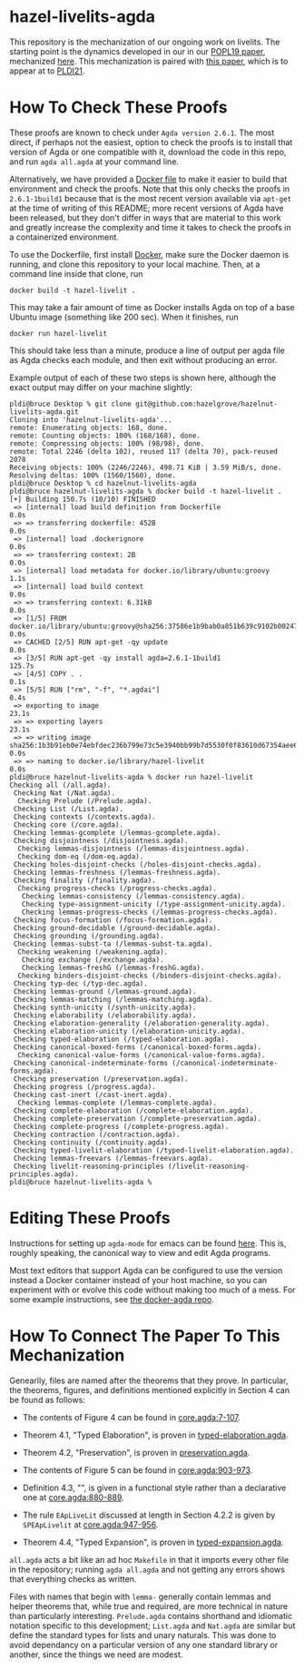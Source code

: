 # hazel-livelits-agda
This repository is the mechanization of our ongoing work on livelits. The
starting point is the dynamics developed in our in our [POPL19
paper](https://arxiv.org/pdf/1805.00155), mechanized
[here](https://github.com/hazelgrove/hazelnut-dynamics-agda). This
mechanization is paired with [this
paper](https://github.com/hazelgrove/livelits-paper), which is to appear at
to [PLDI21](https://pldi21.sigplan.org/).

# How To Check These Proofs

These proofs are known to check under `Agda version 2.6.1`. The most
direct, if perhaps not the easiest, option to check the proofs is to
install that version of Agda or one compatible with it, download the code
in this repo, and run `agda all.agda` at your command line.

Alternatively, we have provided a [Docker file](Dockerfile) to make it
easier to build that environment and check the proofs. Note that this only
checks the proofs in `2.6.1-1build1` because that is the most recent
version available via `apt-get` at the time of writing of this README; more
recent versions of Agda have been released, but they don't differ in ways
that are material to this work and greatly increase the complexity and time
it takes to check the proofs in a containerized environment.

To use the Dockerfile, first install
[Docker](https://www.docker.com/products/docker-desktop), make sure the
Docker daemon is running, and clone this repository to your local
machine. Then, at a command line inside that clone, run

```
docker build -t hazel-livelit .
```

This may take a fair amount of time as Docker installs Agda on top of a
base Ubuntu image (something like 200 sec). When it finishes, run

```
docker run hazel-livelit
```

This should take less than a minute, produce a line of output per agda file
as Agda checks each module, and then exit without producing an error.

Example output of each of these two steps is shown here, although the exact
output may differ on your machine slightly:

```
pldi@bruce Desktop % git clone git@github.com:hazelgrove/hazelnut-livelits-agda.git
Cloning into 'hazelnut-livelits-agda'...
remote: Enumerating objects: 168, done.
remote: Counting objects: 100% (168/168), done.
remote: Compressing objects: 100% (98/98), done.
remote: Total 2246 (delta 102), reused 117 (delta 70), pack-reused 2078
Receiving objects: 100% (2246/2246), 498.71 KiB | 3.59 MiB/s, done.
Resolving deltas: 100% (1560/1560), done.
pldi@bruce Desktop % cd hazelnut-livelits-agda
pldi@bruce hazelnut-livelits-agda % docker build -t hazel-livelit .
[+] Building 150.7s (10/10) FINISHED
 => [internal] load build definition from Dockerfile                                                                     0.0s
 => => transferring dockerfile: 452B                                                                                     0.0s
 => [internal] load .dockerignore                                                                                        0.0s
 => => transferring context: 2B                                                                                          0.0s
 => [internal] load metadata for docker.io/library/ubuntu:groovy                                                         1.1s
 => [internal] load build context                                                                                        0.0s
 => => transferring context: 6.31kB                                                                                      0.0s
 => [1/5] FROM docker.io/library/ubuntu:groovy@sha256:37586e1b9bab0a851b639c9102b002475987c336fa3433fa01b6abf98dfdc2a7   0.0s
 => CACHED [2/5] RUN apt-get -qy update                                                                                  0.0s
 => [3/5] RUN apt-get -qy install agda=2.6.1-1build1                                                                   125.7s
 => [4/5] COPY . .                                                                                                       0.1s
 => [5/5] RUN ["rm", "-f", "*.agdai"]                                                                                    0.4s
 => exporting to image                                                                                                  23.1s
 => => exporting layers                                                                                                 23.1s
 => => writing image sha256:1b3b91eb0e74ebfdec236b799e73c5e3940bb99b7d5530f0f83610d67354aee6                             0.0s
 => => naming to docker.io/library/hazel-livelit                                                                         0.0s
pldi@bruce hazelnut-livelits-agda % docker run hazel-livelit
Checking all (/all.agda).
 Checking Nat (/Nat.agda).
  Checking Prelude (/Prelude.agda).
 Checking List (/List.agda).
 Checking contexts (/contexts.agda).
 Checking core (/core.agda).
 Checking lemmas-gcomplete (/lemmas-gcomplete.agda).
 Checking disjointness (/disjointness.agda).
  Checking lemmas-disjointness (/lemmas-disjointness.agda).
  Checking dom-eq (/dom-eq.agda).
 Checking holes-disjoint-checks (/holes-disjoint-checks.agda).
 Checking lemmas-freshness (/lemmas-freshness.agda).
 Checking finality (/finality.agda).
  Checking progress-checks (/progress-checks.agda).
   Checking lemmas-consistency (/lemmas-consistency.agda).
   Checking type-assignment-unicity (/type-assignment-unicity.agda).
   Checking lemmas-progress-checks (/lemmas-progress-checks.agda).
 Checking focus-formation (/focus-formation.agda).
 Checking ground-decidable (/ground-decidable.agda).
 Checking grounding (/grounding.agda).
 Checking lemmas-subst-ta (/lemmas-subst-ta.agda).
  Checking weakening (/weakening.agda).
   Checking exchange (/exchange.agda).
   Checking lemmas-freshG (/lemmas-freshG.agda).
  Checking binders-disjoint-checks (/binders-disjoint-checks.agda).
 Checking typ-dec (/typ-dec.agda).
 Checking lemmas-ground (/lemmas-ground.agda).
 Checking lemmas-matching (/lemmas-matching.agda).
 Checking synth-unicity (/synth-unicity.agda).
 Checking elaborability (/elaborability.agda).
 Checking elaboration-generality (/elaboration-generality.agda).
 Checking elaboration-unicity (/elaboration-unicity.agda).
 Checking typed-elaboration (/typed-elaboration.agda).
 Checking canonical-boxed-forms (/canonical-boxed-forms.agda).
  Checking canonical-value-forms (/canonical-value-forms.agda).
 Checking canonical-indeterminate-forms (/canonical-indeterminate-forms.agda).
 Checking preservation (/preservation.agda).
 Checking progress (/progress.agda).
 Checking cast-inert (/cast-inert.agda).
  Checking lemmas-complete (/lemmas-complete.agda).
 Checking complete-elaboration (/complete-elaboration.agda).
 Checking complete-preservation (/complete-preservation.agda).
 Checking complete-progress (/complete-progress.agda).
 Checking contraction (/contraction.agda).
 Checking continuity (/continuity.agda).
 Checking typed-livelit-elaboration (/typed-livelit-elaboration.agda).
 Checking lemmas-freevars (/lemmas-freevars.agda).
 Checking livelit-reasoning-principles (/livelit-reasoning-principles.agda).
pldi@bruce hazelnut-livelits-agda %
```


# Editing These Proofs

Instructions for setting up `agda-mode` for emacs can be found
[here](https://agda.readthedocs.io/en/v2.6.1.3/tools/emacs-mode.html). This
is, roughly speaking, the canonical way to view and edit Agda programs.

Most text editors that support Agda can be configured to use the version
instead a Docker container instead of your host machine, so you can
experiment with or evolve this code without making too much of a mess. For
some example instructions, see [the docker-agda
repo](https://github.com/banacorn/docker-agda).

# How To Connect The Paper To This Mechanization

Genearlly, files are named after the theorems that they prove. In
particular, the theorems, figures, and definitions mentioned explicitly in
Section 4 can be found as follows:

* The contents of Figure 4 can be found in
  [core.agda:7-107](core.agda#L7-L107).

* Theorem 4.1, "Typed Elaboration", is proven in
  [typed-elaboration.agda](typed-elaboration.agda).

* Theorem 4.2, "Preservation", is proven in
  [preservation.agda](preservation.agda).

* The contents of Figure 5 can be found in
  [core.agda:903-973](core.agda#L903-L973).

* Definition 4.3, "", is given in a functional style rather than a
  declarative one at [core.agda:880-889](core.agda#L880-L889).

* The rule `EApLiveLit` discussed at length in Section 4.2.2 is given by
  `SPEApLivelit` at [core.agda:947-956](core.agda#L947-L956).

* Theorem 4.4, "Typed Expansion", is proven in
  [typed-expansion.agda](typed-expansion.agda).

`all.agda` acts a bit like an ad hoc `Makefile` in that it imports every
other file in the repository; running `agda all.agda` and not getting any
errors shows that everything checks as written.

Files with names that begin with `lemma-` generally contain lemmas and
helper theorems that, while true and required, are more technical in nature
than particularly interesting. `Prelude.agda` contains shorthand and
idiomatic notation specific to this development; `List.agda` and `Nat.agda`
are similar but define the standard types for lists and unary
naturals. This was done to avoid dependancy on a particular version of any
one standard library or another, since the things we need are modest.
